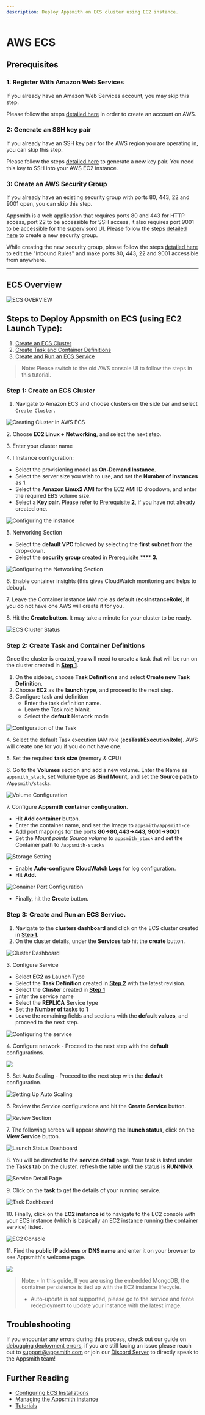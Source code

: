 ```yaml
---
description: Deploy Appsmith on ECS cluster using EC2 instance.
---
```


# AWS ECS

## Prerequisites

### 1: Register With Amazon Web Services

If you already have an Amazon Web Services account, you may skip this step.

Please follow the steps [detailed here](https://aws.amazon.com/premiumsupport/knowledge-center/create-and-activate-aws-account/) in order to create an account on AWS.

### 2: Generate an SSH key pair

If you already have an SSH key pair for the AWS region you are operating in, you can skip this step.

Please follow the steps [detailed here](https://docs.aws.amazon.com/AWSEC2/latest/UserGuide/ec2-key-pairs.html#having-ec2-create-your-key-pair) to generate a new key pair. You need this key to SSH into your AWS EC2 instance.

### 3: Create an AWS Security Group

If you already have an existing security group with ports 80, 443, 22 and 9001 open, you can skip this step.

Appsmith is a web application that requires ports 80 and 443 for HTTP access, port 22 to be accessible for SSH access, it also requires port 9001 to be accessible for the supervisord UI. Please follow the steps [detailed here](https://docs.aws.amazon.com/AWSEC2/latest/UserGuide/working-with-security-groups.html#creating-security-group) to create a new security group.

While creating the new security group, please follow the steps [detailed here](https://docs.aws.amazon.com/AWSEC2/latest/UserGuide/working-with-security-groups.html#adding-security-group-rule) to edit the "Inbound Rules" and make ports 80, 443, 22 and 9001 accessible from anywhere.

***

## ECS Overview

![ECS OVERVIEW](../.gitbook/assets/ecs-overview.png)

## Steps to Deploy Appsmith on ECS (using EC2 Launch Type):

1. [Create an ECS Cluster](aws-ecs.md#step-1-create-an-ecs-cluster)
2. [Create Task and Container Definitions](aws-ecs.md#step-2-create-task-and-container-definitions)
3. [Create and Run an ECS Service](aws-ecs.md#step-3-create-and-run-an-ecs-service)

> Note: Please switch to the old AWS console UI to follow the steps in this tutorial.

### Step 1: Create an ECS Cluster

1. Navigate to Amazon ECS and choose clusters on the side bar and select `Create Cluster`.

![Creating Cluster in AWS ECS](<../.gitbook/assets/ecs-start-dash (1).png>)

2\. Choose **EC2 Linux + Networking**, and select the next step.

3\. Enter your cluster name

4\.  I Instance configuration:

* Select the provisioning model as **On-Demand Instance**.
* Select the server size you wish to use, and set the **Number of instances** as **1**.
* Select the **Amazon Linux2 AMI** for the EC2 AMI ID dropdown, and enter the required EBS volume size.
* Select a **Key pair**. Please refer to [Prerequisite](aws-ecs.md#prequisites)[ **2**](aws-ecs.md#2-generate-an-ssh-key-pair), if you have not already created one.

![Configuring the instance](<../.gitbook/assets/ecs-cluster-instance-config (1).png>)

5\. Networking Section

* Select the **default VPC** followed by selecting the **first subnet** from the drop-down.
* Select the **security group** created in [Prerequisite **** ](aws-ecs.md#prerequisites)**3.**

![Configuring the Networking Section](../.gitbook/assets/ecs-cluster-networking.png)

6\. Enable container insights (this gives CloudWatch monitoring and helps to debug).

7\. Leave the Container instance IAM role as default (**ecsInstanceRole**), if you do not have one AWS will create it for you.

8\. Hit the **Create button**. It may take a minute for your cluster to be ready.

![ECS Cluster Status ](<../.gitbook/assets/ecs-cluster-launch (1).png>)

### Step 2: Create Task and Container Definitions

Once the cluster is created, you will need to create a task that will be run on the cluster created in [**Step 1**](aws-ecs.md#step-1-create-an-ecs-cluster).

1. On the sidebar, choose **Task Definitions** and select **Create new Task Definition**.
2. Choose **EC2** as the **launch type**, and proceed to the next step.
3. Configure task and definition
   * Enter the task definition name.
   * Leave the Task role **blank**.
   * Select the **default** Network mode

![Configuration of the Task](<../.gitbook/assets/ecs-task-def (1) (1) (1) (1).png>)



4\. Select the default Task execution IAM role (**ecsTaskExecutionRole**). AWS will create one for you if you do not have one.

5\. Set the required **task size** (memory & CPU)

6\. Go to the **Volumes** section and add a new volume. Enter the Name as `appsmith_stack`, set Volume type as **Bind Mount,** and set the **Source path** to `/Appsmith/stacks`.&#x20;

![Volume Configuration](../.gitbook/assets/ecs\_volume.png)

7\. Configure **Appsmith container configuration**.

* Hit **Add container** button.
* Enter the container name, and set the Image to `appsmith/appsmith-ce`
* Add port mappings for the ports **80->80,443->443, 9001->9001**
* Set the _Mount points Source volume_ to `appsmith_stack` and set the Container path to `/appsmith-stacks`

![Storage Setting ](../.gitbook/assets/ecs\_mount.png)

* Enable **Auto-configure CloudWatch Logs** for log configuration.
* Hit **Add.**&#x20;

![Conainer Port Configuration ](<../.gitbook/assets/ecs-task-appsmith (1) (1) (1) (1).png>)

* Finally, hit the **Create** button.

### Step 3: Create and Run an ECS Service.

1. Navigate to the **clusters dashboard** and click on the ECS cluster created in [**Step 1**](aws-ecs.md#step-1-create-an-ecs-cluster).
2. On the cluster details, under the **Services tab** hit the **create** button.

![Cluster Dashboard ](../.gitbook/assets/ecs-cluster-service-creation.png)

3\. Configure Service

* Select **EC2** as Launch Type
* Select the **Task Definition** created in [**Step 2**](aws-ecs.md#step-2-create-task-and-container-definitions) with the latest revision.
* Select the **Cluster** created in [**Step 1**](aws-ecs.md#step-1-create-an-ecs-cluster)
* Enter the service name
* Select the **REPLICA** Service type
* Set the **Number of tasks** to **1**
* Leave the remaining fields and sections with the **default values**, and proceed to the next step.&#x20;

![Configuring the service](<../.gitbook/assets/ecs-service-creation (1).png>)

4\. Configure network - Proceed to the next step with the **default** configurations.&#x20;

![](<../.gitbook/assets/ecs-service-lb (1) (1) (1).png>)

5\. Set Auto Scaling - Proceed to the next step with the **default** configuration.&#x20;



![Setting Up Auto Scaling ](<../.gitbook/assets/ecs-service-auto-scaling (1).png>)

6\. Review the Service configurations and hit the **Create Service** button.&#x20;

![Review Section ](<../.gitbook/assets/ecs-service-review (1).png>)

7\. The following screen will appear showing the **launch status**, click on the **View Service** button.&#x20;

![Launch Status Dashboard ](<../.gitbook/assets/ecs-service-launch-status (1).png>)

8\. You will be directed to the **service detail** page. Your task is listed under the **Tasks tab** on the cluster. refresh the table until the status is **RUNNING**.

![Service Detail Page](../.gitbook/assets/ecs-service-task-status.png)

9\. Click on the **task** to get the details of your running service.&#x20;

![Task Dashboard](<../.gitbook/assets/ecs-task-details (1).png>)

10\. Finally, click on the **EC2 instance id** to navigate to the EC2 console with your ECS instance (which is basically an EC2 instance running the container service) listed.&#x20;

![EC2 Console](<../.gitbook/assets/ecs-instance-ec2 (1).png>)

11\. Find the **public IP address** or **DNS name** and enter it on your browser to see Appsmith's welcome page.

![](<../.gitbook/assets/appsmith-welcome-page (1).png>)

> Note: - In this guide, If you are using the embedded MongoDB, the container persistence is tied up with the EC2 instance lifecycle.
>
> * Auto-update is not supported, please go to the service and force redeployment to update your instance with the latest image.

## Troubleshooting

If you encounter any errors during this process, check out our guide on [debugging deployment errors](../troubleshooting-guide/deployment-errors.md), if you are still facing an issue please reach out to [support@appsmith.com](mailto:support@appsmith.com) or join our [Discord Server](https://discord.com/invite/rBTTVJp) to directly speak to the Appsmith team!

## Further Reading

* [Configuring ECS Installations](instance-configuration/#configuring-ecs-installations)
* [Managing the Appsmith instance](instance-management.md)
* [Tutorials](../tutorials/)
